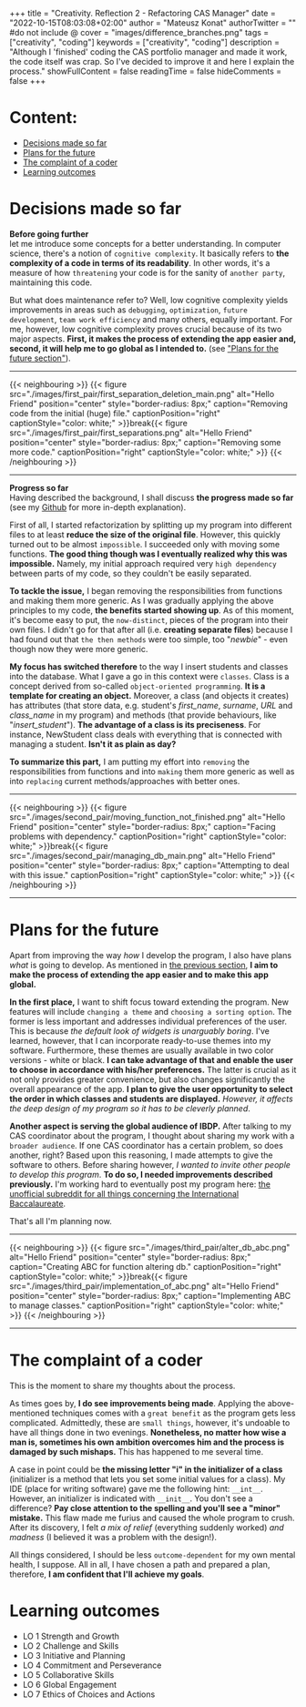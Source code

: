+++
title = "Creativity. Reflection 2 -  Refactoring CAS Manager"
date = "2022-10-15T08:03:08+02:00"
author = "Mateusz Konat"
authorTwitter = "" #do not include @
cover = "images/difference_branches.png"
tags = ["creativity", "coding"]
keywords = ["creativity", "coding"]
description = "Although I 'finished' coding the CAS portfolio manager and made it work, the code itself was crap. So I've decided to improve it and here I explain the process."
showFullContent = false
readingTime = false
hideComments = false
+++

# Content:
- [Decisions made so far](#decisions-made-so-far)
- [Plans for the future](#plans-for-the-future)
- [The complaint of a coder](#the-complaint-of-a-coder)
- [Learning outcomes](#learning-outcomes)

# Decisions made so far
**Before going further**<br>
let me introduce some concepts for a better understanding. In computer science, there's a notion of `cognitive complexity`. It basically refers to **the complexity of a code in terms of its readability**. In other words, it's a measure of how `threatening` your code is for the sanity of `another party`, maintaining this code. 

But what does maintenance refer to? Well, low cognitive complexity yields improvements in areas such as `debugging`, `optimization`, `future development`, `team work efficiency` and many others, equally important. For me, however, low cognitive complexity proves crucial because of its two major aspects. **First, it makes the process of extending the app easier and, second, it will help me to go global as I intended to.** (see ["Plans for the future section"](#plans-for-the-future)).

***
{{< neighbouring >}}
{{< figure src="./images/first_pair/first_separation_deletion_main.png" alt="Hello Friend" position="center" style="border-radius: 8px;" caption="Removing code from the initial (huge) file." captionPosition="right" captionStyle="color: white;" >}}break{{< figure src="./images/first_pair/first_separations.png" alt="Hello Friend" position="center" style="border-radius: 8px;" caption="Removing some more code." captionPosition="right" captionStyle="color: white;" >}}
{{< /neighbouring >}}
***

**Progress so far**<br>
Having described the background, I shall discuss **the progress made so far** (see my [Github](https://github.com/undeMalum/CAS-manager) for more in-depth explanation). 

First of all, I started refactorization by splitting up my program into different files to at least **reduce the size of the original file**. However, this quickly turned out to be almost `impossible`. I succeeded only with moving some functions. **The good thing though was I eventually realized why this was impossible.** Namely, my initial approach required very `high dependency` between parts of my code, so they couldn't be easily separated.

**To tackle the issue,** I began removing the responsibilities from functions and making them more generic. As I was gradually applying the above principles to my code, **the benefits started showing up**. As of this moment, it's become easy to put, the `now-distinct`, pieces of the program into their own files. I didn't go for that after all (i.e. **creating separate files**) because I had found out that `the then methods` were too simple, too "_newbie_" - even though now they were more generic.

**My focus has switched therefore** to the way I insert students and classes into the database. What I gave a go in this context were `classes`. Class is a concept derived from so-called `object-oriented programming`. **It is a template for creating an object.** Moreover, a class (and objects it creates) has attributes (that store data, e.g. student's *first_name*, *surname*, *URL* and *class_name* in my program) and methods (that provide behaviours, like "*insert_student*"). **The advantage of a class is its preciseness**. For instance, NewStudent class deals with everything that is connected with managing a student. **Isn't it as plain as day?**

**To summarize this part,** I am putting my effort into `removing` the responsibilities from functions and into `making` them more generic as well as into `replacing` current methods/approaches with better ones.

***
{{< neighbouring >}}
{{< figure src="./images/second_pair/moving_function_not_finished.png" alt="Hello Friend" position="center" style="border-radius: 8px;" caption="Facing problems with dependency." captionPosition="right" captionStyle="color: white;" >}}break{{< figure src="./images/second_pair/managing_db_main.png" alt="Hello Friend" position="center" style="border-radius: 8px;" caption="Attempting to deal with this issue." captionPosition="right" captionStyle="color: white;" >}}
{{< /neighbouring >}}
***

# Plans for the future
Apart from improving the way _how_ I develop the program, I also have plans _what_ is going to develop. As mentioned in [the previous section](#decisions-made-so-far), **I aim to make the process of extending the app easier and to make this app global.** 

**In the first place,** I want to shift focus toward extending the program. New features will include `changing a theme` and `choosing a sorting option`. The former is less important and addresses individual preferences of the user. This is because _the default look of widgets is unarguably boring_. I've learned, however, that I can incorporate ready-to-use themes into my software. Furthermore, these themes are usually available in two color versions - white or black. **I can take advantage of that and enable the user to choose in accordance with his/her preferences.** The latter is crucial as it not only provides greater convenience, but also changes significantly the overall appearance of the app. **I plan to give the user opportunity to select the order in which classes and students are displayed.** _However, it affects the deep design of my program so it has to be cleverly planned_.

**Another aspect is serving the global audience of IBDP.** After talking to my CAS coordinator about the program, I thought about sharing my work with a `broader audience`. If one CAS coordinator has a certain problem, so does another, right? Based upon this reasoning, I made attempts to give the software to others. Before sharing however, _I wanted to invite other people to develop this program_. **To do so, I needed improvements described previously.** I'm working hard to eventually post my program here: [the unofficial subreddit for all things concerning the International Baccalaureate](https://www.reddit.com/r/IBO/).

That's all I'm planning now.

***
{{< neighbouring >}}
{{< figure src="./images/third_pair/alter_db_abc.png" alt="Hello Friend" position="center" style="border-radius: 8px;" caption="Creating ABC for function altering db." captionPosition="right" captionStyle="color: white;" >}}break{{< figure src="./images/third_pair/implementation_of_abc.png" alt="Hello Friend" position="center" style="border-radius: 8px;" caption="Implementing ABC to manage classes." captionPosition="right" captionStyle="color: white;" >}}
{{< /neighbouring >}}
***

# The complaint of a coder
This is the moment to share my thoughts about the process.

As times goes by, **I do see improvements being made**. Applying the above-mentioned techniques comes with a `great benefit` as the program gets less complicated. Admittedly, these are `small things`, however, it's undoable to have all things done in two evenings. **Nonetheless, no matter how wise a man is, sometimes his own ambition overcomes him and the process is damaged by such mishaps.** This has happened to me several time. 

A case in point could be **the missing letter "i" in the initializer of a class** (initializer is a method that lets you set some initial values for a class). My IDE (place for writing software) gave me the following hint: `__int__`. However, an initializer is indicated with `__init__`. You don't see a difference? **Pay close attention to the spelling and you'll see a "minor" mistake.** This flaw made me furius and caused the whole program to crush. After its discovery, I felt _a mix of relief_ (everything suddenly worked) _and madness_ (I believed it was a problem with the design!).

All things considered, I should be less `outcome-dependent` for my own mental health, I suppose. All in all, I have chosen a path and prepared a plan, therefore, **I am confident that I'll achieve my goals**.

# Learning outcomes
- LO 1 Strength and Growth
- LO 2 Challenge and Skills
- LO 3 Initiative and Planning
- LO 4 Commitment and Perseverance
- LO 5 Collaborative Skills
- LO 6 Global Engagement
- LO 7 Ethics of Choices and Actions
